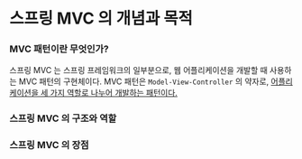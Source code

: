 # 스프링 MVC 의 개념과 목적

### MVC 패턴이란 무엇인가?
스프링 MVC 는 스프링 프레임워크의 일부분으로, 웹 어플리케이션을 개발할 때 사용하는 MVC 패턴의 구현체이다. MVC 패턴은 `Model-View-Controller` 의 약자로, <u>어플리케이션을 세 가지 역할로 나누어 개발하는 패턴이다.</u>

### 스프링 MVC 의 구조와 역할


### 스프링 MVC 의 장점
